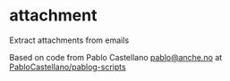 # attachment
Extract attachments from emails

Based on code from Pablo Castellano <pablo@anche.no> at
[PabloCastellano/pablog-scripts](https://github.com/PabloCastellano/pablog-scripts/blob/master/mbox-extract-attachments.py)
